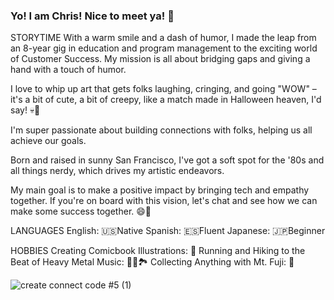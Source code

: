 ### Yo! I am Chris! Nice to meet ya! 👋

<!--
**chrisram415/chrisram415** is a ✨ _special_ ✨ repository because its `README.md` (this file) appears on your GitHub profile.

Here are some ideas to get you started:

- 🔭 I’m currently working on ...
- 🌱 I’m currently learning ...
- 👯 I’m looking to collaborate on ...
- 🤔 I’m looking for help with ...
- 💬 Ask me about ...
- 📫 How to reach me: ...
- 😄 Pronouns: ...
- ⚡ Fun fact: ...
-->

STORYTIME
With a warm smile and a dash of humor, I made the leap from an 8-year gig in education and program management to the exciting world of Customer Success. My mission is all about bridging gaps and giving a hand with a touch of humor.

I love to whip up art that gets folks laughing, cringing, and going "WOW" – it's a bit of cute, a bit of creepy, like a match made in Halloween heaven, I'd say! 💀🎨

I'm super passionate about building connections with folks, helping us all achieve our goals.

Born and raised in sunny San Francisco, I've got a soft spot for the '80s and all things nerdy, which drives my artistic endeavors.

My main goal is to make a positive impact by bringing tech and empathy together. If you're on board with this vision, let's chat and see how we can make some success together. 😄🚀


LANGUAGES
English: 🇺🇸Native
Spanish: 🇪🇸Fluent
Japanese: 🇯🇵Beginner


HOBBIES
Creating Comicbook Illustrations: 🎨
Running and Hiking to the Beat of Heavy Metal Music: 🏃🤘🏞️
Collecting Anything with Mt. Fuji: 🗻

![create connect code #5 (1)](https://github.com/chrisram415/chrisram415/assets/128114688/36b4f6e6-b08c-46b2-b7b5-d9b410b70f4f)
